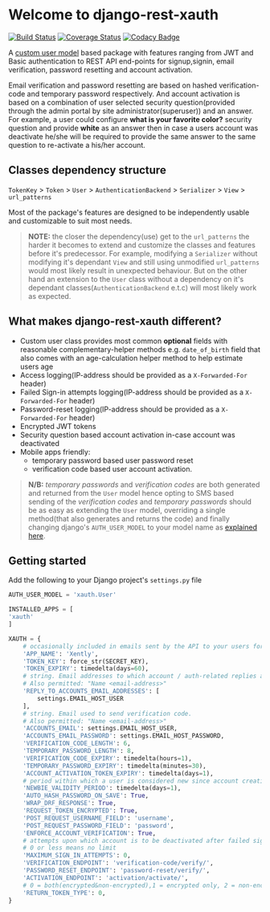 # Welcome to django-rest-xauth

[![Build Status](https://travis-ci.com/ajharry69/django-rest-xauth.svg?branch=master)](https://travis-ci.com/ajharry69/django-rest-xauth)
[![Coverage Status](https://coveralls.io/repos/github/ajharry69/django-rest-xauth/badge.svg?branch=master)](https://coveralls.io/github/ajharry69/django-rest-xauth?branch=master)
[![Codacy Badge](https://app.codacy.com/project/badge/Grade/5c5b5dbbe3204b3bae605d6b81800d73)](https://www.codacy.com/manual/ajharry69/django-rest-xauth?utm_source=github.com&amp;utm_medium=referral&amp;utm_content=ajharry69/django-rest-xauth&amp;utm_campaign=Badge_Grade)

A [custom user model](https://docs.djangoproject.com/en/dev/topics/auth/customizing/) 
based package with features ranging from JWT and Basic authentication to REST API end-points for signup,signin,
email verification, password resetting and account activation.
 
Email verification and password resetting are based on hashed verification-code and temporary password respectively. And 
account activation is based on a combination of user selected security question(provided through the admin portal by site 
administrator(superuser)) and an answer. For example, a user could configure **what is your favorite color?** security 
question and provide **white** as an answer then in case a users account was deactivate he/she will be required to provide 
the same answer to the same question to re-activate a his/her account.

## Classes dependency structure

`TokenKey` > `Token` > `User` > `AuthenticationBackend` > `Serializer` > `View` > `url_patterns`

Most of the package's features are designed to be independently usable and customizable to suit most needs.

>**NOTE:** the  closer the dependency(use) get to the `url_patterns` the harder it becomes to extend and customize the 
>classes and features before it's predecessor. For example, modifying a `Serializer` without modifying it's dependant 
>`View` and still using unmodified `url_patterns` would most likely result in unexpected behaviour. But on the other 
>hand an extension to the `User` class without a dependency on it's dependant classes(`AuthenticationBackend` e.t.c) 
>will most likely work as expected.

## What makes django-rest-xauth different?

- Custom user class provides most common **optional** fields with reasonable complementary-helper methods e.g. 
`date_of_birth` field that also comes with an age-calculation helper method to help estimate users age
- Access logging(IP-address should be provided as a `X-Forwarded-For` header)
- Failed Sign-in attempts logging(IP-address should be provided as a `X-Forwarded-For` header)
- Password-reset logging(IP-address should be provided as a `X-Forwarded-For` header)
- Encrypted JWT tokens
- Security question based account activation in-case account was deactivated
- Mobile apps friendly:
    - temporary password based user password reset
    - verification code based user account activation.

>**N/B:** _temporary passwords_ and _verification codes_ are both generated and returned from the `User` model hence 
>opting to SMS based sending of the _verification codes_ and _temporary passwords_ should be as easy as extending the 
>`User` model, overriding a single method(that also generates and returns the code) and finally changing django's 
>`AUTH_USER_MODEL` to your model name as [explained here](https://docs.djangoproject.com/en/dev/topics/auth/customizing/).

## Getting started
Add the following to your Django project's `settings.py` file

```python
AUTH_USER_MODEL = 'xauth.User'

INSTALLED_APPS = [
'xauth'
]

XAUTH = {
    # occasionally included in emails sent by the API to your users for familiarity
    'APP_NAME': 'Xently',
    'TOKEN_KEY': force_str(SECRET_KEY),
    'TOKEN_EXPIRY': timedelta(days=60),
    # string. Email addresses to which account / auth-related replies are to be sent.
    # Also permitted: "Name <email-address>"
    'REPLY_TO_ACCOUNTS_EMAIL_ADDRESSES': [
        settings.EMAIL_HOST_USER
    ],
    # string. Email used to send verification code.
    # Also permitted: "Name <email-address>"
    'ACCOUNTS_EMAIL': settings.EMAIL_HOST_USER,
    'ACCOUNTS_EMAIL_PASSWORD': settings.EMAIL_HOST_PASSWORD,
    'VERIFICATION_CODE_LENGTH': 6,
    'TEMPORARY_PASSWORD_LENGTH': 8,
    'VERIFICATION_CODE_EXPIRY': timedelta(hours=1),
    'TEMPORARY_PASSWORD_EXPIRY': timedelta(minutes=30),
    'ACCOUNT_ACTIVATION_TOKEN_EXPIRY': timedelta(days=1),
    # period within which a user is considered new since account creation date
    'NEWBIE_VALIDITY_PERIOD': timedelta(days=1),
    'AUTO_HASH_PASSWORD_ON_SAVE': True,
    'WRAP_DRF_RESPONSE': True,
    'REQUEST_TOKEN_ENCRYPTED': True,
    'POST_REQUEST_USERNAME_FIELD': 'username',
    'POST_REQUEST_PASSWORD_FIELD': 'password',
    'ENFORCE_ACCOUNT_VERIFICATION': True,
    # attempts upon which account is to be deactivated after failed sign-in attempts is reached.
    # 0 or less means no limit
    'MAXIMUM_SIGN_IN_ATTEMPTS': 0,
    'VERIFICATION_ENDPOINT': 'verification-code/verify/',
    'PASSWORD_RESET_ENDPOINT': 'password-reset/verify/',
    'ACTIVATION_ENDPOINT': 'activation/activate/',
    # 0 = both(encrypted&non-encrypted),1 = encrypted only, 2 = non-encrypted only
    'RETURN_TOKEN_TYPE': 0,  
}
```